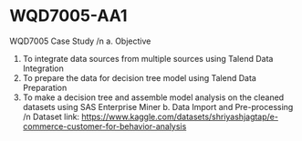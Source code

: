 # WQD7005-AA1
WQD7005 Case Study /n
a. Objective
1. To integrate data sources from multiple sources using Talend Data Integration
2. To prepare the data for decision tree model using Talend Data Preparation
3.  To make a decision tree and assemble model analysis on the cleaned datasets using SAS Enterprise Miner
b. Data Import and Pre-processing /n
Dataset link: https://www.kaggle.com/datasets/shriyashjagtap/e-commerce-customer-for-behavior-analysis
 
